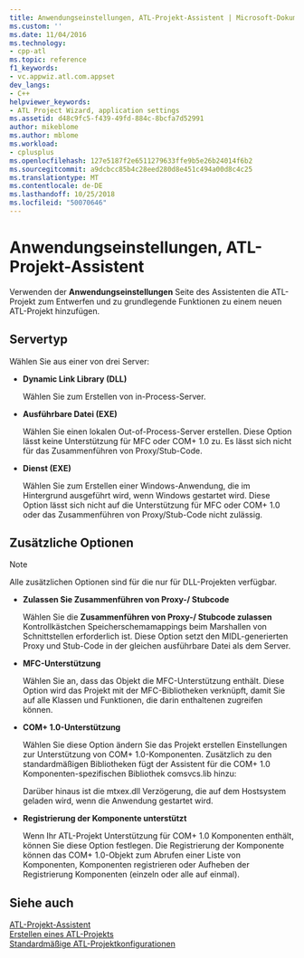 ```yaml
---
title: Anwendungseinstellungen, ATL-Projekt-Assistent | Microsoft-Dokumentation
ms.custom: ''
ms.date: 11/04/2016
ms.technology:
- cpp-atl
ms.topic: reference
f1_keywords:
- vc.appwiz.atl.com.appset
dev_langs:
- C++
helpviewer_keywords:
- ATL Project Wizard, application settings
ms.assetid: d48c9fc5-f439-49fd-884c-8bcfa7d52991
author: mikeblome
ms.author: mblome
ms.workload:
- cplusplus
ms.openlocfilehash: 127e5187f2e6511279633ffe9b5e26b24014f6b2
ms.sourcegitcommit: a9dcbcc85b4c28eed280d8e451c494a00d8c4c25
ms.translationtype: MT
ms.contentlocale: de-DE
ms.lasthandoff: 10/25/2018
ms.locfileid: "50070646"
---
```

# <a name="application-settings-atl-project-wizard"></a>Anwendungseinstellungen, ATL-Projekt-Assistent

Verwenden der **Anwendungseinstellungen** Seite des Assistenten die ATL-Projekt zum Entwerfen und zu grundlegende Funktionen zu einem neuen ATL-Projekt hinzufügen.

## <a name="server-type"></a>Servertyp

Wählen Sie aus einer von drei Server:

- **Dynamic Link Library (DLL)**

   Wählen Sie zum Erstellen von in-Process-Server.

- **Ausführbare Datei (EXE)**

   Wählen Sie einen lokalen Out-of-Process-Server erstellen. Diese Option lässt keine Unterstützung für MFC oder COM+ 1.0 zu. Es lässt sich nicht für das Zusammenführen von Proxy/Stub-Code.

- **Dienst (EXE)**

   Wählen Sie zum Erstellen einer Windows-Anwendung, die im Hintergrund ausgeführt wird, wenn Windows gestartet wird. Diese Option lässt sich nicht auf die Unterstützung für MFC oder COM+ 1.0 oder das Zusammenführen von Proxy/Stub-Code nicht zulässig.

## <a name="additional-options"></a>Zusätzliche Optionen

> [!NOTE]
> Alle zusätzlichen Optionen sind für die nur für DLL-Projekten verfügbar.

- **Zulassen Sie Zusammenführen von Proxy-/ Stubcode**

   Wählen Sie die **Zusammenführen von Proxy-/ Stubcode zulassen** Kontrollkästchen Speicherschemamappings beim Marshallen von Schnittstellen erforderlich ist. Diese Option setzt den MIDL-generierten Proxy und Stub-Code in der gleichen ausführbare Datei als dem Server.

- **MFC-Unterstützung**

   Wählen Sie an, dass das Objekt die MFC-Unterstützung enthält. Diese Option wird das Projekt mit der MFC-Bibliotheken verknüpft, damit Sie auf alle Klassen und Funktionen, die darin enthaltenen zugreifen können.

- **COM+ 1.0-Unterstützung**

   Wählen Sie diese Option ändern Sie das Projekt erstellen Einstellungen zur Unterstützung von COM+ 1.0-Komponenten. Zusätzlich zu den standardmäßigen Bibliotheken fügt der Assistent für die COM+ 1.0 Komponenten-spezifischen Bibliothek comsvcs.lib hinzu:

   Darüber hinaus ist die mtxex.dll Verzögerung, die auf dem Hostsystem geladen wird, wenn die Anwendung gestartet wird.

- **Registrierung der Komponente unterstützt**

   Wenn Ihr ATL-Projekt Unterstützung für COM+ 1.0 Komponenten enthält, können Sie diese Option festlegen. Die Registrierung der Komponente können das COM+ 1.0-Objekt zum Abrufen einer Liste von Komponenten, Komponenten registrieren oder Aufheben der Registrierung Komponenten (einzeln oder alle auf einmal).

## <a name="see-also"></a>Siehe auch

[ATL-Projekt-Assistent](../../atl/reference/atl-project-wizard.md)<br/>
[Erstellen eines ATL-Projekts](../../atl/reference/creating-an-atl-project.md)<br/>
[Standardmäßige ATL-Projektkonfigurationen](../../atl/reference/default-atl-project-configurations.md)

